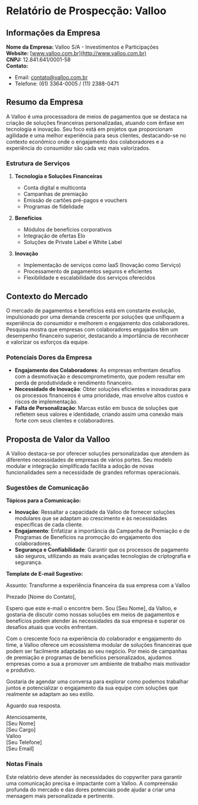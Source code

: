 # Relatório de Prospecção: Valloo

## Informações da Empresa

**Nome da Empresa:** Valloo S/A - Investimentos e Participações  
**Website:** [www.valloo.com.br](http://www.valloo.com.br)  
**CNPJ:** 12.841.641/0001-58  
**Contato:**  
- Email: contato@valloo.com.br  
- Telefone: (61) 3364-0005 / (11) 2388-0471  

## Resumo da Empresa

A Valloo é uma processadora de meios de pagamentos que se destaca na criação de soluções financeiras personalizadas, atuando com ênfase em tecnologia e inovação. Seu foco está em projetos que proporcionam agilidade e uma melhor experiência para seus clientes, destacando-se no contexto econômico onde o engajamento dos colaboradores e a experiência do consumidor são cada vez mais valorizados.

### Estrutura de Serviços

1. **Tecnologia e Soluções Financeiras**
   - Conta digital e multiconta
   - Campanhas de premiação
   - Emissão de cartões pré-pagos e vouchers
   - Programas de fidelidade

2. **Benefícios**
   - Módulos de benefícios corporativos 
   - Integração de ofertas Elo
   - Soluções de Private Label e White Label

3. **Inovação**
   - Implementação de serviços como IaaS (Inovação como Serviço)
   - Processamento de pagamentos seguros e eficientes
   - Flexibilidade e escalabilidade dos serviços oferecidos

## Contexto do Mercado

O mercado de pagamentos e benefícios está em constante evolução, impulsionado por uma demanda crescente por soluções que unifiquem a experiência do consumidor e melhorem o engajamento dos colaboradores. Pesquisa mostra que empresas com colaboradores engajados têm um desempenho financeiro superior, destacando a importância de reconhecer e valorizar os esforços da equipe.

### Potenciais Dores da Empresa

- **Engajamento dos Colaboradores**: As empresas enfrentam desafios com a desmotivação e descomprometimento, que podem resultar em perda de produtividade e rendimento financeiro.
- **Necessidade de Inovação**: Obter soluções eficientes e inovadoras para os processos financeiros é uma prioridade, mas envolve altos custos e riscos de implementação.
- **Falta de Personalização**: Marcas estão em busca de soluções que refletem seus valores e identidade, criando assim uma conexão mais forte com seus clientes e colaboradores.

## Proposta de Valor da Valloo

A Valloo destaca-se por oferecer soluções personalizadas que atendem às diferentes necessidades de empresas de vários portes. Seu modelo modular e integração simplificada facilita a adoção de novas funcionalidades sem a necessidade de grandes reformas operacionais.

### Sugestões de Comunicação

**Tópicos para a Comunicação:**
- **Inovação**: Ressaltar a capacidade da Valloo de fornecer soluções modulares que se adaptam ao crescimento e às necessidades específicas de cada cliente.
- **Engajamento**: Enfatizar a importância da Campanha de Premiação e de Programas de Benefícios na promoção do engajamento dos colaboradores.
- **Segurança e Confiabilidade**: Garantir que os processos de pagamento são seguros, utilizando as mais avançadas tecnologias de criptografia e segurança.

**Template de E-mail Sugestivo:**

Assunto: Transforme a experiência financeira da sua empresa com a Valloo

Prezado [Nome do Contato],

Espero que este e-mail o encontre bem. Sou [Seu Nome], da Valloo, e gostaria de discutir como nossas soluções em meios de pagamentos e benefícios podem atender às necessidades da sua empresa e superar os desafios atuais que vocês enfrentam.

Com o crescente foco na experiência do colaborador e engajamento do time, a Valloo oferece um ecossistema modular de soluções financeiras que podem ser facilmente adaptadas ao seu negócio. Por meio de campanhas de premiação e programas de benefícios personalizados, ajudamos empresas como a sua a promover um ambiente de trabalho mais motivador e produtivo.

Gostaria de agendar uma conversa para explorar como podemos trabalhar juntos e potencializar o engajamento da sua equipe com soluções que realmente se adaptam ao seu estilo.

Aguardo sua resposta.

Atenciosamente,  
[Seu Nome]  
[Seu Cargo]  
Valloo  
[Seu Telefone]  
[Seu Email]  

### Notas Finais

Este relatório deve atender às necessidades do copywriter para garantir uma comunicação precisa e impactante com a Valloo. A compreensão profunda do mercado e das dores potenciais pode ajudar a criar uma mensagem mais personalizada e pertinente.